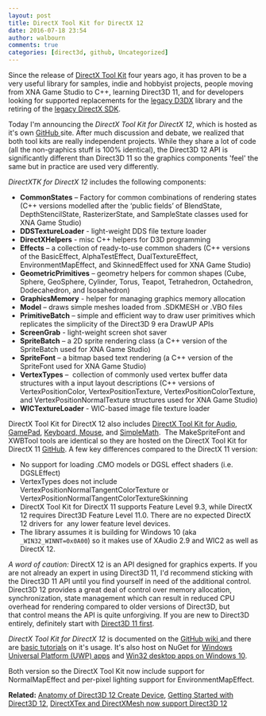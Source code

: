 ```yaml
---
layout: post
title: DirectX Tool Kit for DirectX 12
date: 2016-07-18 23:54
author: walbourn
comments: true
categories: [direct3d, github, Uncategorized]
---
```

Since the release of <a href="https://blogs.msdn.microsoft.com/chuckw/2012/03/02/directxtk/">DirectX Tool Kit</a> four years ago, it has proven to be a very useful library for samples, indie and hobbyist projects, people moving from XNA Game Studio to C++, learning Direct3D 11, and for developers looking for supported replacements for the <a href="https://blogs.msdn.microsoft.com/chuckw/2013/08/20/living-without-d3dx/">legacy D3DX</a> library and the retiring of the <a href="https://msdn.microsoft.com/en-us/library/windows/desktop/ee663275.aspx">legacy DirectX SDK</a>.

Today I'm announcing the <em>DirectX Tool Kit for DirectX 12</em>, which is hosted as it's own <a href="https://github.com/Microsoft/DirectXTK12">GitHub </a>site. After much discussion and debate, we realized that both tool kits are really independent projects. While they share a lot of code (all the non-graphics stuff is 100% identical), the Direct3D 12 API is significantly different than Direct3D 11 so the graphics components 'feel' the same but in practice are used very differently.

<em>DirectXTK for DirectX 12</em> includes the following components:
<ul>
 	<li><strong>CommonStates</strong> – Factory for common combinations of rendering states (C++ versions modelled after the ‘public fields’ of BlendState, DepthStencilState, RasterizerState, and SampleState classes used for XNA Game Studio)</li>
 	<li><strong>DDSTextureLoader</strong> - light-weight DDS file texture loader</li>
 	<li><strong>DirectXHelpers</strong> - misc C++ helpers for D3D programming</li>
 	<li><strong>Effects</strong> – a collection of ready-to-use common shaders (C++ versions of the BasicEffect, AlphaTestEffect, DualTextureEffect, EnvironmentMapEffect, and SkinnedEffect used for XNA Game Studio)</li>
 	<li><strong>GeometricPrimitives</strong> – geometry helpers for common shapes (Cube, Sphere, GeoSphere, Cylinder, Torus, Teapot, Tetrahedron, Octahedron, Dodecahedron, and Isosahedron)</li>
 	<li><strong>GraphicsMemory</strong> - helper for managing graphics memory allocation</li>
 	<li><strong>Model</strong> – draws simple meshes loaded from .SDKMESH or .VBO files</li>
 	<li><strong>PrimitiveBatch</strong> – simple and efficient way to draw user primitives which replicates the simplicity of the Direct3D 9 era DrawUP APIs</li>
 	<li><strong>ScreenGrab</strong> - light-weight screen shot saver</li>
 	<li><strong>SpriteBatch</strong> – a 2D sprite rendering class (a C++ version of the SpriteBatch used for XNA Game Studio)</li>
 	<li><strong>SpriteFont</strong> – a bitmap based text rendering (a C++ version of the SpriteFont used for XNA Game Studio)</li>
 	<li><strong>VertexTypes</strong> –  collection of commonly used vertex buffer data structures with a input layout descriptions (C++ versions of VertexPositionColor, VertexPositionTexture, VertexPositionColorTexture, and VertexPositionNormalTexture structures used for XNA Game Studio)</li>
 	<li><strong>WICTextureLoader</strong> - WIC-based image file texture loader</li>
</ul>
<div>DirectX Tool Kit for DirectX 12 also includes <a href="https://blogs.msdn.microsoft.com/chuckw/2013/12/24/directx-tool-kit-for-audio/">DirectX Tool Kit for Audio</a>, <a href="https://blogs.msdn.microsoft.com/chuckw/2014/09/05/directx-tool-kit-now-with-gamepads/">GamePad</a>, <a href="https://blogs.msdn.microsoft.com/chuckw/2015/08/06/directx-tool-kit-keyboard-and-mouse-support/">Keyboard, Mouse</a>, and <a href="https://blogs.msdn.microsoft.com/shawnhar/2013/01/08/simplemath-a-simplified-wrapper-for-directxmath/">SimpleMath</a>.  The MakeSpriteFont and XWBTool tools are identical so they are hosted on the DirectX Tool Kit for DirectX 11 <a href="https://github.com/Microsoft/DirectXTK/">GitHub</a>. A few key differences compared to the DirectX 11 version:</div>
<ul>
 	<li>No support for loading .CMO models or DGSL effect shaders (i.e. DGSLEffect)</li>
 	<li>VertexTypes does not include VertexPositionNormalTangentColorTexture or
VertexPositionNormalTangentColorTextureSkinning</li>
 	<li>DirectX Tool Kit for DirectX 11 supports Feature Level 9.3, while DirectX 12 requires Direct3D Feature Level 11.0. There are no expected DirectX 12 drivers for  any lower feature level devices.</li>
 	<li>The library assumes it is building for Windows 10 (aka <code>_WIN32_WINNT=0x0A00</code>) so it makes use of XAudio 2.9 and WIC2 as well as DirectX 12.</li>
</ul>
<em>A word of caution:</em> DirectX 12 is an API designed for graphics experts. If you are not already an expert in using Direct3D 11, I'd recommend sticking with the Direct3D 11 API until you find yourself in need of the additional control. Direct3D 12 provides a great deal of control over memory allocation, synchronization, state management which can result in reduced CPU overhead for rendering compared to older versions of Direct3D, but that control means the API is quite unforgiving. If you are new to Direct3D entirely, definitely start with <a href="https://github.com/Microsoft/DirectXTK/wiki/Getting-Started">Direct3D 11 first</a>.

<em>DirectX Tool Kit for DirectX 12</em> is documented on the <a href="https://github.com/Microsoft/DirectXTK12/wiki/">GitHub wiki </a>and there are <a href="https://github.com/Microsoft/DirectXTK12/wiki/Getting-Started">basic tutorials</a> on it's usage. It's also host on NuGet for <a href="https://www.nuget.org/packages/directxtk12_uwp/">Windows Universal Platform (UWP) apps</a> and <a href="https://www.nuget.org/packages/directxtk12_desktop_2015/">Win32 desktop apps on Windows 10</a>.

Both version so the DirectX Tool Kit now include support for NormalMapEffect and per-pixel lighting support for EnvironmentMapEffect.

<strong>Related:</strong> <a href="https://blogs.msdn.microsoft.com/chuckw/2016/08/16/anatomy-of-direct3d-12-create-device/">Anatomy of Direct3D 12 Create Device</a>, <a href="https://blogs.msdn.microsoft.com/chuckw/2016/09/15/getting-started-with-direct3d-12/">Getting Started with Direct3D 12</a>, <a href="https://blogs.msdn.microsoft.com/chuckw/2017/02/01/directxtex-and-directxmesh-now-support-direct3d-12/">DirectXTex and DirectXMesh now support Direct3D 12</a>
